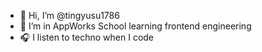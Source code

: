 - 👋 Hi, I’m @tingyusu1786
- 🌱 I’m in AppWorks School learning frontend engineering
- 🎧 I listen to techno when I code

<!---
tingyusu1786/tingyusu1786 is a ✨ special ✨ repository because its `README.md` (this file) appears on your GitHub profile.
You can click the Preview link to take a look at your changes.
--->
